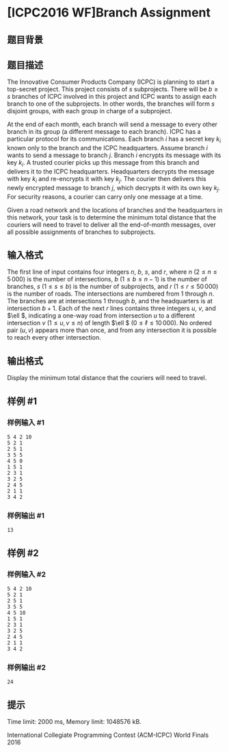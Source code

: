 # [ICPC2016 WF]Branch Assignment

## 题目背景



## 题目描述

The Innovative Consumer Products Company (ICPC) is planning to start a top-secret project. This project consists of $s$ subprojects. There will be $b \ge s$ branches of ICPC involved in this project and ICPC wants to assign each branch to one of the subprojects. In other words, the branches will form $s$ disjoint groups, with each group in charge of a subproject.

At the end of each month, each branch will send a message to every other branch in its group (a different message to each branch). ICPC has a particular protocol for its communications. Each branch $i$ has a secret key $k_ i$ known only to the branch and the ICPC headquarters. Assume branch $i$ wants to send a message to branch $j$. Branch $i$ encrypts its message with its key $k_ i$. A trusted courier picks up this message from this branch and delivers it to the ICPC headquarters. Headquarters decrypts the message with key $k_ i$ and re-encrypts it with key $k_ j$. The courier then delivers this newly encrypted message to branch $j$, which decrypts it with its own key $k_ j$. For security reasons, a courier can carry only one message at a time.

Given a road network and the locations of branches and the headquarters in this network, your task is to determine the minimum total distance that the couriers will need to travel to deliver all the end-of-month messages, over all possible assignments of branches to subprojects.

## 输入格式

The first line of input contains four integers $n$, $b$, $s$, and $r$, where $n$ ($2 \le n \le 5\, 000$) is the number of intersections, $b$ ($1 \le b \le n-1$) is the number of branches, $s$ ($1 \le s \le b$) is the number of subprojects, and $r$ ($1 \le r \le 50\, 000$) is the number of roads. The intersections are numbered from $1$ through $n$. The branches are at intersections $1$ through $b$, and the headquarters is at intersection $b + 1$. Each of the next $r$ lines contains three integers $u$, $v$, and $\ell $, indicating a one-way road from intersection $u$ to a different intersection $v$ ($1 \leq u,v \leq n$) of length $\ell $ ($0 \leq \ell \leq 10\, 000$). No ordered pair $(u,v)$ appears more than once, and from any intersection it is possible to reach every other intersection.

## 输出格式

Display the minimum total distance that the couriers will need to travel.

## 样例 #1

### 样例输入 #1
```
5 4 2 10
5 2 1
2 5 1
3 5 5
4 5 0
1 5 1
2 3 1
3 2 5
2 4 5
2 1 1
3 4 2
```

### 样例输出 #1

```
13
```

## 样例 #2

### 样例输入 #2
```
5 4 2 10
5 2 1
2 5 1
3 5 5
4 5 10
1 5 1
2 3 1
3 2 5
2 4 5
2 1 1
3 4 2
```

### 样例输出 #2

```
24
```

## 提示

Time limit: 2000 ms, Memory limit: 1048576 kB. 

 International Collegiate Programming Contest (ACM-ICPC) World Finals 2016

